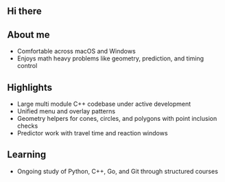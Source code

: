 ## Hi there

## About me

* Comfortable across macOS and Windows
* Enjoys math heavy problems like geometry, prediction, and timing control


## Highlights

* Large multi module C++ codebase under active development  
* Unified menu and overlay patterns
* Geometry helpers for cones, circles, and polygons with point inclusion checks  
* Predictor work with travel time and reaction windows


## Learning

* Ongoing study of Python, C++, Go, and Git through structured courses







